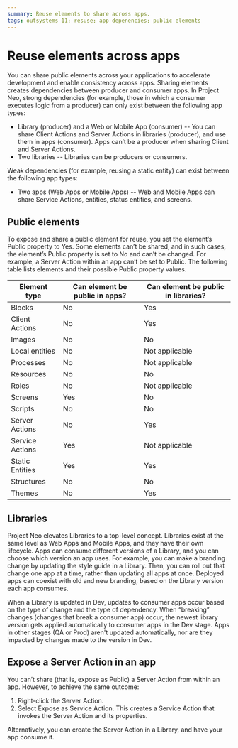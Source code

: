 ```yaml
---
summary: Reuse elements to share across apps.  
tags: outsystems 11; resuse; app depenencies; public elements 
---
```


# Reuse elements across apps

You can share public elements across your applications to accelerate development and enable consistency across apps. Sharing elements creates dependencies between producer and consumer apps. In Project Neo, strong dependencies (for example, those in which a consumer executes logic from a producer) can only exist between the following app types: 

* Library (producer) and a Web or Mobile App (consumer) -- You can share Client Actions and Server Actions in libraries (producer), and use them in apps (consumer). Apps can’t be a producer when sharing Client and Server Actions. 
* Two libraries -- Libraries can be producers or consumers.

Weak dependencies (for example, reusing a static entity) can exist between the following app types: 

* Two apps (Web Apps or Mobile Apps) -- Web and Mobile Apps can share Service Actions, entities, status entities, and screens.

## Public elements

To expose and share a public element for reuse, you set the element’s Public property to Yes. Some elements can’t be shared, and in such cases, the element’s Public property is set to No and can’t be changed. For example, a Server Action within an app can’t be set to Public. 
The following table lists elements and their possible Public property values.

| Element type | Can element be public in apps?  | Can element be public in libraries? | 
| ----------- | ----------- | ----------- |
| Blocks | No | Yes | 
| Client Actions| No | Yes | 
| Images | No | No | 
| Local entities | No | Not applicable | 
| Processes | No | Not applicable | 
| Resources | No | No | 
| Roles | No | Not applicable | 
| Screens | Yes | No | 
| Scripts | No | No | 
| Server Actions | No | Yes | 
| Service Actions | Yes | Not applicable | 
| Static Entities | Yes | Yes | 
| Structures | No | No | 
| Themes | No | Yes | 

## Libraries

Project Neo elevates Libraries to a top-level concept. Libraries exist at the same level as Web Apps and Mobile Apps, and they have their own lifecycle. Apps can consume different versions of a Library, and you can choose which version an app uses. For example, you can make a branding change by updating the style guide in a Library. Then, you can roll out that change one app at a time, rather than updating all apps at once. Deployed apps can coexist with old and new branding, based on the Library version each app consumes. 

When a Library is updated in Dev, updates to consumer apps occur based on the type of change and the type of dependency. When “breaking” changes (changes that break a consumer app) occur, the newest library version gets applied automatically to consumer apps in the Dev stage. Apps in other stages (QA or Prod) aren't updated automatically, nor are they impacted by changes made to the version in Dev.

## Expose a Server Action in an app

You can’t share (that is, expose as Public) a Server Action from within an app. However, to achieve the same outcome:

1. Right-click the Server Action.
2. Select Expose as Service Action. This creates a Service Action that invokes the Server Action and its properties.  

Alternatively, you can create the Server Action in a Library, and have your app consume it.
